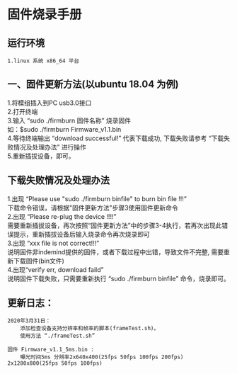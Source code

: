 固件烧录手册
==== 
## 运行环境
    1.linux 系统 x86_64 平台  

## 一、固件更新方法(以ubuntu 18.04 为例)
1.将模组插入到PC usb3.0接口  
2.打开终端  
3.输入 “sudo ./firmburn 固件名称” 烧录固件  
    如：$sudo ./firmburn Firmware_v1.1.bin  
4.等待终端输出 “download successful!” 代表下载成功, 下载失败请参考 “下载失败情况及处理办法” 进行操作  
5.重新插拔设备，即可。  

## 下载失败情况及处理办法
1.出现 “Please use "sudo ./firmburn  binfile" to burn bin file !!!”  
    下载命令错误，请根据"固件更新方法"步骤3使用固件更新命令  
2.出现 “Please re-plug the device !!!!”  
    需要重新插拔设备，再次按照“固件更新方法”中的步骤3-4执行，若再次出现此错误提示，重新插拔设备后输入烧录命令再次烧录即可  
3.出现 “xxx file is not correct!!!”  
    说明固件非indemind提供的固件，或者下载过程中出错，导致文件不完整, 需要重新下载固件(bin文件)  
4.出现“verify err, download faild”  
    说明固件下载失败，只需要重新执行 “sudo ./firmburn  binfile” 命令，烧录即可。  

## 更新日志：
    2020年3月31日：
        添加检查设备支持分辨率和帧率的脚本(frameTest.sh)。
        使用方法 “./frameTest.sh”
    
    固件 Firmware_v1.1_5ms.bin :  
        曝光时间5ms 分辨率2x640x400(25fps 50fps 100fps 200fps)  2x1280x800(25fps 50fps 100fps)  
